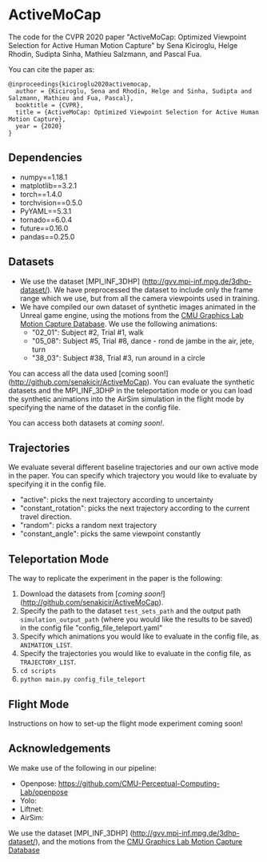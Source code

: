 # ActiveMoCap

The code for the CVPR 2020 paper "ActiveMoCap: Optimized Viewpoint Selection for Active Human Motion Capture" by Sena Kiciroglu, Helge Rhodin, Sudipta Sinha, Mathieu Salzmann, and Pascal Fua.

You can cite the paper as: 

    @inproceedings{kiciroglu2020activemocap,
      author = {Kiciroglu, Sena and Rhodin, Helge and Sinha, Sudipta and Salzmann, Mathieu and Fua, Pascal},
      booktitle = {CVPR},
      title = {ActiveMoCap: Optimized Viewpoint Selection for Active Human Motion Capture},
      year = {2020}
    }


## Dependencies

* numpy==1.18.1
* matplotlib==3.2.1
* torch==1.4.0
* torchvision==0.5.0
* PyYAML==5.3.1
* tornado==6.0.4
* future==0.16.0
* pandas==0.25.0

## Datasets
     
* We use the dataset [MPI_INF_3DHP] (http://gvv.mpi-inf.mpg.de/3dhp-dataset/). We have preprocessed the dataset to include only the frame range which we use, but from all the camera viewpoints used in training.  
* We have compiled our own dataset of synthetic images animated in the Unreal game engine, using the motions from the [CMU Graphics Lab Motion Capture Database](http://mocap.cs.cmu.edu). We use the following animations: 
    - "02_01": Subject #2, Trial #1, walk
    - "05_08": Subject #5, Trial #8, dance - rond de jambe in the air, jete, turn
    - "38_03": Subject #38, Trial #3, run around in a circle

You can access all the data used [coming soon!] (http://github.com/senakicir/ActiveMoCap).
You can evaluate the synthetic datasets and the MPI_INF_3DHP in the teleportation mode or you can load the synthetic animations into the AirSim simulation in the flight mode by specifying the name of the dataset in the config file.

You can access both datasets at *coming soon!*. 

## Trajectories

We evaluate several different baseline trajectories and our own active mode in the paper. You can specify which trajectory you would like to evaluate by specifying it in the config file. 
* "active": picks the next trajectory according to uncertainty
* "constant_rotation": picks the next trajectory according to the current travel direction.
* "random": picks a random next trajectory
* "constant_angle": picks the same viewpoint constantly

## Teleportation Mode
    
The way to replicate the experiment in the paper is the following:
1. Download the datasets from [*coming soon!*] (http://github.com/senakicir/ActiveMoCap).  
2. Specify the path to the dataset `test_sets_path` and the output path `simulation_output_path` (where you would like the results to be saved) in the config file "config_file_teleport.yaml"
3. Specify which animations you would like to evaluate in the config file, as `ANIMATION_LIST`.
4. Specify the trajectories you would like to evaluate in the config file, as `TRAJECTORY_LIST`. 
5. `cd scripts`
6. `python main.py config_file_teleport`


## Flight Mode

Instructions on how to set-up the flight mode experiment coming soon!

## Acknowledgements

We make use of the following in our pipeline:

* Openpose: https://github.com/CMU-Perceptual-Computing-Lab/openpose 
* Yolo: 
* Liftnet:
* AirSim:

We use the dataset [MPI_INF_3DHP] (http://gvv.mpi-inf.mpg.de/3dhp-dataset/), and the motions from the [CMU Graphics Lab Motion Capture Database](http://mocap.cs.cmu.edu)